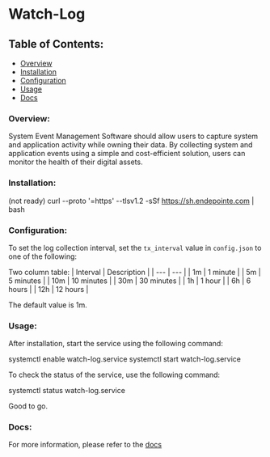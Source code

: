 


# Watch-Log

## Table of Contents:

- [Overview](#overview)
- [Installation](#installation)
- [Configuration](#configuration)
- [Usage](#usage)
- [Docs](#docs)

### Overview:
System Event Management Software should allow users to capture system and application activity while owning their data. By collecting system and application events using a simple and cost-efficient solution, users can monitor the health of their digital assets.

### Installation:
(not ready) curl --proto '=https' --tlsv1.2 -sSf https://sh.endepointe.com | bash

### Configuration:
To set the log collection interval, set the ```tx_interval``` value in `config.json` to one of the following:

Two column table:
| Interval | Description |
| --- | --- |
| 1m | 1 minute |
| 5m | 5 minutes |
| 10m | 10 minutes |
| 30m | 30 minutes |
| 1h | 1 hour |
| 6h | 6 hours |
| 12h | 12 hours |

The default value is 1m.

### Usage:
After installation, start the service using the following command:

systemctl enable watch-log.service
systemctl start watch-log.service

To check the status of the service, use the following command:

systemctl status watch-log.service

Good to go.



### Docs:
For more information, please refer to the [docs](./docs/README.md)
